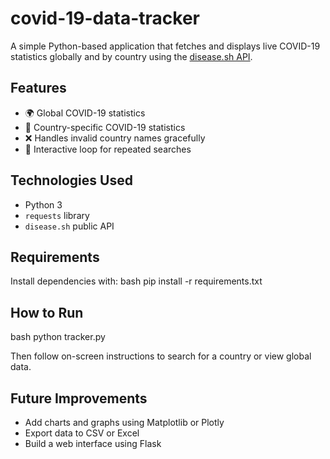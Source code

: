 # covid-19-data-tracker
A simple Python-based application that fetches and displays live COVID-19 statistics globally and by country using the [disease.sh API](https://disease.sh).

## Features

- 🌍 Global COVID-19 statistics
- 📍 Country-specific COVID-19 statistics
- ❌ Handles invalid country names gracefully
- 🔁 Interactive loop for repeated searches

## Technologies Used

- Python 3
- `requests` library
- `disease.sh` public API

## Requirements

Install dependencies with:
bash
pip install -r requirements.txt


## How to Run

bash
python tracker.py

Then follow on-screen instructions to search for a country or view global data.

## Future Improvements

- Add charts and graphs using Matplotlib or Plotly
- Export data to CSV or Excel
- Build a web interface using Flask

